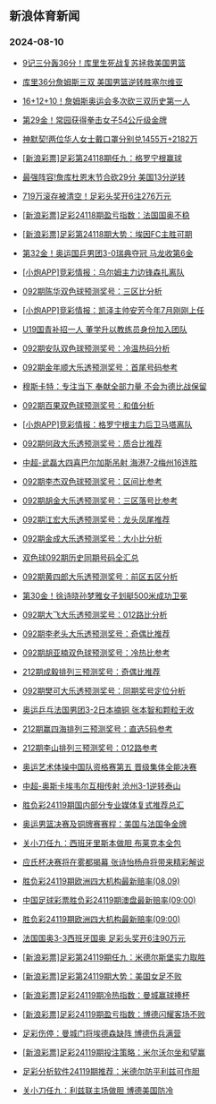 ## 新浪体育新闻 
### 2024-08-10

+ [9记三分轰36分！库里生死战复苏拯救美国男篮](https://sports.sina.com.cn/basketball/nba/2024-08-09/doc-inchywqs6040290.shtml)

+ [库里36分詹姆斯三双 美国男篮逆转胜塞尔维亚](https://sports.sina.com.cn/basketball/nba/2024-08-09/doc-inchywqs6031958.shtml)

+ [16+12+10！詹姆斯奥运会多次砍三双历史第一人](https://sports.sina.com.cn/basketball/nba/2024-08-09/doc-inchywqn1064152.shtml)

+ [第29金！常园获得拳击女子54公斤级金牌](https://sports.sina.com.cn/others/boxing/2024-08-09/doc-inchywqp7837665.shtml)

+ [神默契!两位华人女士戴口罩分别兑1455万+2182万](https://sports.sina.com.cn/l/2024-08-09/doc-inchywqs6030621.shtml)

+ [[新浪彩票]足彩第24118期任九：格罗宁根赢球](https://sports.sina.com.cn/l/2024-08-09/doc-inchzawm7714666.shtml)

+ [最强阵容!詹库杜恩末节合砍29分 美国13分逆转](https://sports.sina.com.cn/basketball/nba/2024-08-09/doc-inchywqu2815969.shtml)

+ [719万滚存被清空！足彩头奖开6注276万元](https://sports.sina.com.cn/l/2024-08-09/doc-inchywqn1059733.shtml)

+ [[新浪彩票]足彩24118期盈亏指数：法国国奥不稳](https://sports.sina.com.cn/l/2024-08-09/doc-inchzawm7716687.shtml)

+ [[新浪彩票]足彩第24118期大势：埃因FC主胜可期](https://sports.sina.com.cn/l/2024-08-09/doc-inchzaws2708096.shtml)

+ [第32金！奥运国乒男团3-0瑞典夺冠 马龙收第6金](https://sports.sina.com.cn/others/pingpang/2024-08-09/doc-inciakrv7213991.shtml)

+ [[小炮APP]竞彩情报：乌尔姆主力边锋森扎离队](https://sports.sina.com.cn/l/2024-08-09/doc-inchzawq5985524.shtml)

+ [092期陈华双色球预测奖号：三区比分析](https://sports.sina.com.cn/l/2024-08-09/doc-inchzpnk5811821.shtml)

+ [[小炮APP]竞彩情报：凯泽主帅安芳今年7月刚刚上任](https://sports.sina.com.cn/l/2024-08-09/doc-inchzawm7762847.shtml)

+ [U19国青补招一人 董学升以教练员身份加入团队](https://sports.sina.com.cn/china/2024-08-09/doc-inchztuk2499136.shtml)

+ [092期安队双色球预测奖号：冷温热码分析](https://sports.sina.com.cn/l/2024-08-09/doc-inchzpne0826581.shtml)

+ [092期金年顺大乐透预测奖号：首尾号码参考](https://sports.sina.com.cn/l/2024-08-09/doc-inchzpnf7588658.shtml)

+ [穆斯卡特：专注当下 奉献全部力量 不会为德比战保留](https://sports.sina.com.cn/china/2024-08-09/doc-inchzawk0980707.shtml)

+ [092期百果双色球预测奖号：和值分析](https://sports.sina.com.cn/l/2024-08-09/doc-inchzpne0827215.shtml)

+ [[小炮APP]竞彩情报：格罗宁根主力后卫马塔离队](https://sports.sina.com.cn/l/2024-08-09/doc-inchzien5856908.shtml)

+ [092期何政大乐透预测奖号：质合比推荐](https://sports.sina.com.cn/l/2024-08-09/doc-inchzpnf7587770.shtml)

+ [中超-武磊大四喜巴尔加斯吊射 海港7-2梅州16连胜](https://sports.sina.com.cn/china/j/2024-08-09/doc-inciakry5439659.shtml)

+ [092期李杰双色球预测奖号：区间比参考](https://sports.sina.com.cn/l/2024-08-09/doc-inchzpnn2589808.shtml)

+ [092期胡金大乐透预测奖号：三区落号比参考](https://sports.sina.com.cn/l/2024-08-09/doc-inchzpnn2585555.shtml)

+ [092期江宏大乐透预测奖号：龙头凤尾推荐](https://sports.sina.com.cn/l/2024-08-09/doc-inchzpnf7588129.shtml)

+ [092期金成大乐透预测奖号：大小比分析](https://sports.sina.com.cn/l/2024-08-09/doc-inchzpnf7588272.shtml)

+ [双色球092期历史同期号码全汇总](https://sports.sina.com.cn/l/2024-08-09/doc-inchzpnn2580284.shtml)

+ [092期黄四郎大乐透预测奖号：前区五区分析](https://sports.sina.com.cn/l/2024-08-09/doc-inchzpnk5808450.shtml)

+ [第30金！徐诗晓孙梦雅女子划艇500米成功卫冕](https://sports.sina.com.cn/others/canoeing/2024-08-09/doc-inchzyae5650779.shtml)

+ [092期大飞大乐透预测奖号：012路比分析](https://sports.sina.com.cn/l/2024-08-09/doc-inchzpnf7587223.shtml)

+ [092期李老头大乐透预测奖号：奇偶比推荐](https://sports.sina.com.cn/l/2024-08-09/doc-inchzpnk5809390.shtml)

+ [092期胡亚楠双色球预测奖号：冷热比参考](https://sports.sina.com.cn/l/2024-08-09/doc-inchzpnk5813002.shtml)

+ [212期成毅排列三预测奖号：奇偶比推荐](https://sports.sina.com.cn/l/2024-08-09/doc-inchzpnk5799751.shtml)

+ [092期樊可大乐透预测奖号：同期奖号定位分析](https://sports.sina.com.cn/l/2024-08-09/doc-inchzpnf7587470.shtml)

+ [奥运乒乓法国男团3-2日本摘铜 张本智和颗粒无收](https://sports.sina.com.cn/others/pingpang/2024-08-09/doc-inchzxzy0657333.shtml)

+ [212期赢四海排列三预测奖号：直选5码参考](https://sports.sina.com.cn/l/2024-08-09/doc-inchzpnk5802311.shtml)

+ [212期李山排列三预测奖号：012路参考](https://sports.sina.com.cn/l/2024-08-09/doc-inchzpnk5801188.shtml)

+ [奥运艺术体操中国队资格赛第五 晋级集体全能决赛](https://sports.sina.com.cn/others/eurythmics/2024-08-09/doc-inciaeix7297624.shtml)

+ [中超-奥斯卡埃韦尔互相传射 沧州3-1逆转泰山](https://sports.sina.com.cn/china/j/2024-08-09/doc-inciaksa2217245.shtml)

+ [胜负彩24119期国内部分专业媒体复式推荐总汇](https://sports.sina.com.cn/l/2024-08-09/doc-inchzieq2660348.shtml)

+ [奥运男篮决赛及铜牌赛赛程：美国与法国争金牌](https://sports.sina.com.cn/basketball/nba/2024-08-09/doc-inciaeke2298984.shtml)

+ [关小刀任九：西班牙里斯本做胆 布莱克本全包](https://sports.sina.com.cn/l/2024-08-09/doc-inchztuc7495882.shtml)

+ [应氏杯决赛将在雾都揭幕 张诗怡杨舟将带来精彩解说](https://sports.sina.com.cn/go/2024-08-09/doc-inchziei7676384.shtml)

+ [胜负彩24119期欧洲四大机构最新赔率(08.09)](https://sports.sina.com.cn/l/2024-08-09/doc-inchzpnk5794418.shtml)

+ [中国足球彩票胜负彩24119期澳盘最新赔率(09:00)](https://sports.sina.com.cn/l/2024-08-09/doc-inchzpne0810429.shtml)

+ [胜负彩24119期欧洲四大机构最新赔率(09:00)](https://sports.sina.com.cn/l/2024-08-09/doc-inchzpnk5794418.shtml)

+ [法国国奥3-3西班牙国奥 足彩头奖开6注90万元](https://sports.sina.com.cn/l/2024-08-10/doc-incicfvk0004727.shtml)

+ [[新浪彩票]足彩第24119期任九：米德尔斯堡实力取胜](https://sports.sina.com.cn/l/2024-08-10/doc-incicfvs1799790.shtml)

+ [[新浪彩票]足彩第24119期大势：美国女足不败](https://sports.sina.com.cn/l/2024-08-10/doc-incicfvi9998923.shtml)

+ [[新浪彩票]足彩24119期冷热指数：曼城赢球捧杯](https://sports.sina.com.cn/l/2024-08-10/doc-incicfvm6765183.shtml)

+ [[新浪彩票]足彩24119期盈亏指数：博德闪耀客场不败](https://sports.sina.com.cn/l/2024-08-10/doc-incicfvs1801130.shtml)

+ [足彩伤停：曼城门将埃德森缺阵 博德伤兵满营](https://sports.sina.com.cn/l/2024-08-09/doc-inchztuk2490165.shtml)

+ [[新浪彩票]足彩24119期投注策略：米尔沃尔坐和望赢](https://sports.sina.com.cn/l/2024-08-10/doc-incicfvm6764468.shtml)

+ [足彩分析软件24119期推荐：米德尔防平利兹可作胆](https://sports.sina.com.cn/l/2024-08-10/doc-incicfvq5025183.shtml)

+ [关小刀任九：利兹联主场做胆 博德美国防冷](https://sports.sina.com.cn/l/2024-08-10/doc-incieayz6342337.shtml)

